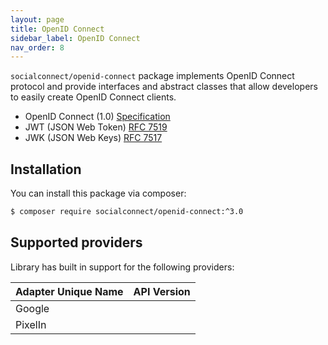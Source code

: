 ```yaml
---
layout: page
title: OpenID Connect
sidebar_label: OpenID Connect
nav_order: 8
---
```


`socialconnect/openid-connect` package implements OpenID Connect protocol and provide interfaces and abstract classes that 
allow developers to easily create OpenID Connect clients.

- OpenID Connect (1.0) [Specification](http://openid.net/specs/openid-connect-core-1_0.html#OpenID.Discovery)
- JWT (JSON Web Token) [RFC 7519](https://tools.ietf.org/html/rfc7519)
- JWK (JSON Web Keys) [RFC 7517](https://tools.ietf.org/html/rfc7517)

## Installation

You can install this package via composer:

```sh
$ composer require socialconnect/openid-connect:^3.0
```

## Supported providers

Library has built in support for the following providers:

| Adapter Unique Name             | API Version  |
|---------------------------------|--------------|
| Google                          |              |
| PixelIn                         |              |
